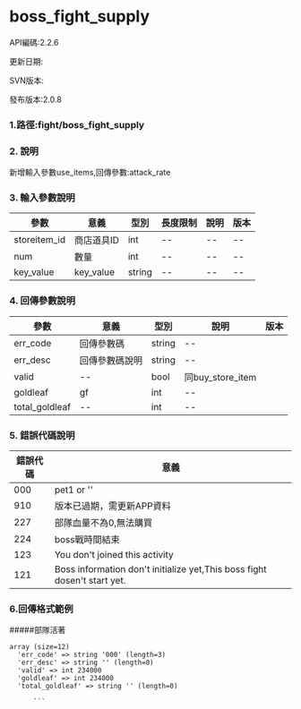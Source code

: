 # boss_fight_supply


API編碼:2.2.6

更新日期:

SVN版本:

發布版本:2.0.8
### 1.路徑:fight/boss_fight_supply

### 2. 說明



新增輸入參數use_items,回傳參數:attack_rate

### 3. 輸入參數說明
| 參數 | 意義 | 型別 |長度限制| 說明 |版本
| -- | -- | -- | -- | -- |--|
|storeitem_id|商店道具ID|int|--|--|--|
|num|數量|int|--|--|--|
|key_value|key_value|string|--|--|--|



### 4. 回傳參數說明
| 參數 | 意義 | 型別 | 說明 |版本|
| -- | -- | -- | -- | -- |
| err_code | 回傳參數碼 | string |--|
| err_desc | 回傳參數碼說明 | string | -- |
|valid|--|bool|同buy_store_item|
|goldleaf|gf|int|--|
|total_goldleaf|--|int|--|




### 5. 錯誤代碼說明
|錯誤代碼|意義|
|--|--|
|000|pet1 or ''|
|910|版本已過期，需更新APP資料|
|227|部隊血量不為0,無法購買|
|224|boss戰時間結束|
|123|You don't joined this activity|
|121|Boss information don't initialize yet,This boss fight dosen't start yet.|





### 6.回傳格式範例
#####部隊活著
```
array (size=12)
  'err_code' => string '000' (length=3)
  'err_desc' => string '' (length=0)
  'valid' => int 234000
  'goldleaf' => int 234000
  'total_goldleaf' => string '' (length=0)

      ```

```


